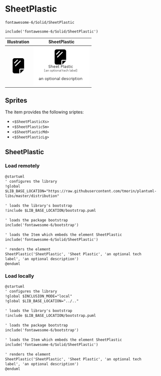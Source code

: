 # SheetPlastic


```text
fontawesome-6/Solid/SheetPlastic
```

```text
include('fontawesome-6/Solid/SheetPlastic')
```



| Illustration | SheetPlastic |
| :---: | :---: |
| ![illustration for Illustration](../../fontawesome-6/Solid/SheetPlastic.png) | ![illustration for SheetPlastic](../../fontawesome-6/Solid/SheetPlastic.Local.png) |



## Sprites
The item provides the following sriptes:

- `<$SheetPlasticXs>`
- `<$SheetPlasticSm>`
- `<$SheetPlasticMd>`
- `<$SheetPlasticLg>`





## SheetPlastic

### Load remotely
```plantuml
@startuml
' configures the library
!global $LIB_BASE_LOCATION="https://raw.githubusercontent.com/tmorin/plantuml-libs/master/distribution"

' loads the library's bootstrap
!include $LIB_BASE_LOCATION/bootstrap.puml

' loads the package bootstrap
include('fontawesome-6/bootstrap')

' loads the Item which embeds the element SheetPlastic
include('fontawesome-6/Solid/SheetPlastic')

' renders the element
SheetPlastic('SheetPlastic', 'Sheet Plastic', 'an optional tech label', 'an optional description')
@enduml
```

### Load locally
```plantuml
@startuml
' configures the library
!global $INCLUSION_MODE="local"
!global $LIB_BASE_LOCATION="../.."

' loads the library's bootstrap
!include $LIB_BASE_LOCATION/bootstrap.puml

' loads the package bootstrap
include('fontawesome-6/bootstrap')

' loads the Item which embeds the element SheetPlastic
include('fontawesome-6/Solid/SheetPlastic')

' renders the element
SheetPlastic('SheetPlastic', 'Sheet Plastic', 'an optional tech label', 'an optional description')
@enduml
```

